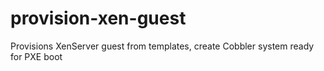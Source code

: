 # provision-xen-guest
Provisions XenServer guest from templates, create Cobbler system ready for PXE boot
